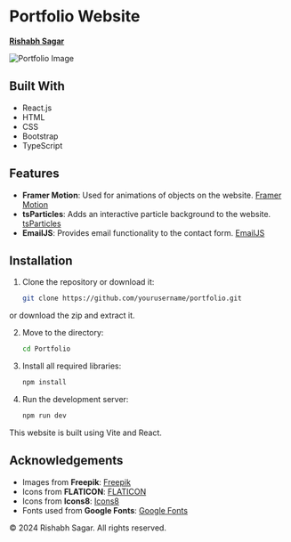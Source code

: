 # Portfolio Website

**[Rishabh Sagar](https://coderishabh11.github.io/Portfolio-Website/)**

![Portfolio Image](https://github.com/user-attachments/assets/c405080e-99b2-448e-9c33-f0412cd6a75c)


## Built With
- React.js
- HTML
- CSS
- Bootstrap
- TypeScript

## Features
- **Framer Motion**: Used for animations of objects on the website. [Framer Motion](https://www.framer.com/motion/)
- **tsParticles**: Adds an interactive particle background to the website. [tsParticles](https://www.npmjs.com/package/tsparticles)
- **EmailJS**: Provides email functionality to the contact form. [EmailJS](https://www.emailjs.com/)

## Installation

1. Clone the repository or download it:
   ```bash
   git clone https://github.com/yourusername/portfolio.git
   ```

or download the zip and extract it.

2. Move to the directory:
   ```bash
   cd Portfolio
   ```

3. Install all required libraries:
   ```bash
   npm install
   ```

4. Run the development server:
   ```bash
   npm run dev
   ```

This website is built using Vite and React.

## Acknowledgements
- Images from **Freepik**: [Freepik](https://www.freepik.com/)
- Icons from **FLATICON**: [FLATICON](https://www.flaticon.com/)
- Icons from **Icons8**: [Icons8](https://icons8.com/icons)
- Fonts used from **Google Fonts**: [Google Fonts](https://fonts.google.com/)

© 2024 Rishabh Sagar. All rights reserved.
